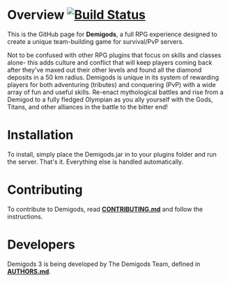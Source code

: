 Overview [![Build Status](https://travis-ci.org/CensoredSoftware/Minecraft-Demigods.png?branch=master)](https://travis-ci.org/CensoredSoftware/Minecraft-Demigods)
========

This is the GitHub page for **Demigods**, a full RPG experience designed to create a unique team-building game for survival/PvP servers.

Not to be confused with other RPG plugins that focus on skills and classes alone- this adds culture and conflict that will keep players coming back after they've maxed out their other levels and found all the diamond deposits in a 50 km radius. Demigods is unique in its system of rewarding players for both adventuring (tributes) and conquering (PvP) with a wide array of fun and useful skills. Re-enact mythological battles and rise from a Demigod to a fully fledged Olympian as you ally yourself with the Gods, Titans, and other alliances in the battle to the bitter end!

Installation
============

To install, simply place the Demigods.jar in to your plugins folder and run the server. That's it. Everything else is handled automatically.


Contributing
============

To contribute to Demigods, read [**CONTRIBUTING.md**](CONTRIBUTING.md) and follow the instructions.


Developers
==========

Demigods 3 is being developed by The Demigods Team, defined in [**AUTHORS.md**](AUTHORS.md).
